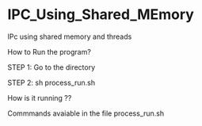 # IPC_Using_Shared_MEmory
IPc using shared memory and threads


How to Run the program?

STEP 1: Go to the directory

STEP 2: sh process_run.sh



How is it running ??

Commmands avaiable in the file process_run.sh



